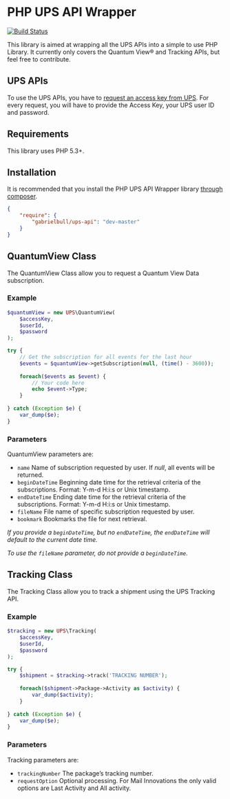PHP UPS API Wrapper
===================

[![Build Status](https://travis-ci.org/gabrielbull/php-ups-api.png)](https://travis-ci.org/gabrielbull/php-ups-api)

This library is aimed at wrapping all the UPS APIs into a simple to use PHP Library. It currently only covers the Quantum View® and Tracking APIs, but feel free to contribute.

## UPS APIs

To use the UPS APIs, you have to [request an access key from UPS](https://www.ups.com/upsdeveloperkit). For every request, you will have to provide the Access Key, your UPS user ID and password.

## Requirements

This library uses PHP 5.3+.

## Installation

It is recommended that you install the PHP UPS API Wrapper library [through composer](http://getcomposer.org).

```JSON
{
    "require": {
        "gabrielbull/ups-api": "dev-master"
    }
}
```

## QuantumView Class

The QuantumView Class allow you to request a Quantum View Data subscription. 

### Example

```php
$quantumView = new UPS\QuantumView(
	$accessKey,
	$userId,
	$password
);

try {
	// Get the subscription for all events for the last hour
	$events = $quantumView->getSubscription(null, (time() - 3600));
	
	foreach($events as $event) {
		// Your code here
		echo $event->Type;
	}
	
} catch (Exception $e) {
	var_dump($e);
}
```

### Parameters

QuantumView parameters are:

 * `name` Name of subscription requested by user. If _null_, all events will be returned.
 * `beginDateTime` Beginning date time for the retrieval criteria of the subscriptions. Format: Y-m-d H:i:s or Unix timestamp.
 * `endDateTime` Ending date time for the retrieval criteria of the subscriptions. Format: Y-m-d H:i:s or Unix timestamp.
 * `fileName` File name of specific subscription requested by user.
 * `bookmark` Bookmarks the file for next retrieval.

_If you provide a `beginDateTime`, but no `endDateTime`, the `endDateTime` will default to the current date time._

_To use the `fileName` parameter, do not provide a `beginDateTime`._


## Tracking Class

The Tracking Class allow you to track a shipment using the UPS Tracking API. 

### Example

```php
$tracking = new UPS\Tracking(
	$accessKey,
	$userId,
	$password
);

try {
	$shipment = $tracking->track('TRACKING NUMBER');
		
	foreach($shipment->Package->Activity as $activity) {
		var_dump($activity);
	}
	
} catch (Exception $e) {
	var_dump($e);
}
```

### Parameters

Tracking parameters are:

 * `trackingNumber` The package’s tracking number.
 * `requestOption` Optional processing. For Mail Innovations the only valid options are Last Activity and All activity.



